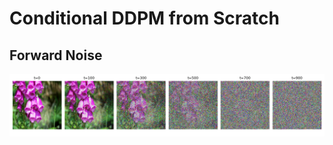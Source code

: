 # Conditional DDPM from Scratch



## Forward Noise 

![ForwardDiffusionFlowers](assets/NoisingProcess.png)<br>
